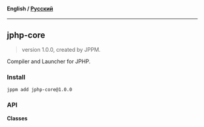 #### **English** / [Русский](README.ru.md)

---

## jphp-core
> version 1.0.0, created by JPPM.

Compiler and Launcher for JPHP.

### Install
```
jppm add jphp-core@1.0.0
```

### API
**Classes**